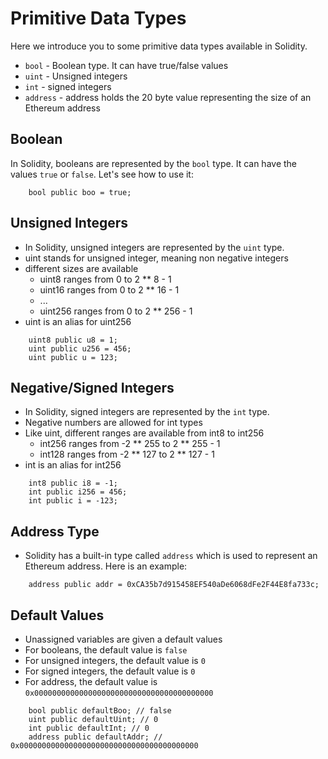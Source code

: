 # Primitive Data Types

Here we introduce you to some primitive data types available in Solidity.

- `bool` - Boolean type. It can have true/false values
- `uint` - Unsigned integers
- `int` - signed integers
- `address` - address holds the 20 byte value representing the size of an Ethereum address

## Boolean

In Solidity, booleans are represented by the `bool` type. It can have the values `true` or `false`.
Let's see how to use it:

```
    bool public boo = true;

```

## Unsigned Integers

- In Solidity, unsigned integers are represented by the `uint` type.
- uint stands for unsigned integer, meaning non negative integers
- different sizes are available
  - uint8 ranges from 0 to 2 \*\* 8 - 1
  - uint16 ranges from 0 to 2 \*\* 16 - 1
  - ...
  - uint256 ranges from 0 to 2 \*\* 256 - 1
- uint is an alias for uint256

```
    uint8 public u8 = 1;
    uint public u256 = 456;
    uint public u = 123;
```

## Negative/Signed Integers

- In Solidity, signed integers are represented by the `int` type.
- Negative numbers are allowed for int types
- Like uint, different ranges are available from int8 to int256
  - int256 ranges from -2 ** 255 to 2 ** 255 - 1
  - int128 ranges from -2 ** 127 to 2 ** 127 - 1
- int is an alias for int256

```
    int8 public i8 = -1;
    int public i256 = 456;
    int public i = -123;
```

## Address Type

- Solidity has a built-in type called `address` which is used to represent an Ethereum address.
  Here is an example:

```
    address public addr = 0xCA35b7d915458EF540aDe6068dFe2F44E8fa733c;
```

## Default Values

- Unassigned variables are given a default values
- For booleans, the default value is `false`
- For unsigned integers, the default value is `0`
- For signed integers, the default value is `0`
- For address, the default value is `0x0000000000000000000000000000000000000000`

```
    bool public defaultBoo; // false
    uint public defaultUint; // 0
    int public defaultInt; // 0
    address public defaultAddr; // 0x0000000000000000000000000000000000000000
```
